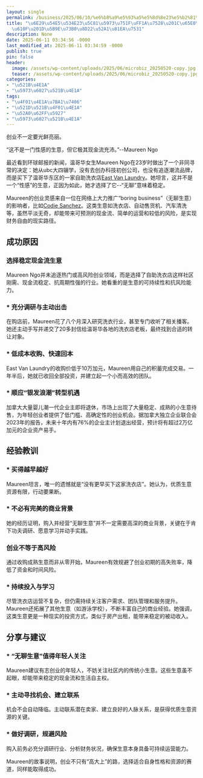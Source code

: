 ```yaml
---
layout: single
permalink: /business/2025/06/10/%e6%b8%a9%e5%93%a5%e5%8d%8e23%e5%b2%81%e5%a5%b3%e7%94%9f%ef%bc%9a%e7%94%a8%e6%97%a0%e8%81%8a%e7%94%9f%e6%84%8f%e5%ae%9e%e7%8e%b0%e8%b4%a2%e5%8a%a1%e8%87%aa%e7%94%b1/
title: "\u6E29\u54E5\u534E23\u5C81\u5973\u751F\uFF1A\u7528\u201C\u65E0\u804A\u751F\
  \u610F\u201D\u5B9E\u73B0\u8D22\u52A1\u81EA\u7531"
description: None
date: 2025-06-11 03:34:56 -0000
last_modified_at: 2025-06-11 03:34:59 -0000
publish: true
pin: false
header:
  image: /assets/wp-content/uploads/2025/06/microbiz_20250520-copy.jpg
  teaser: /assets/wp-content/uploads/2025/06/microbiz_20250520-copy.jpg
categories:
- "\u521B\u4E1A"
- "\u5973\u6027\u521B\u4E1A"
tags:
- "\u4F01\u4E1A\u7BA1\u7406"
- "\u521D\u521B\u4F01\u4E1A"
- "\u52A0\u62FF\u5927"
- "\u5973\u6027\u521B\u4E1A"
---
```

创业不一定要光鲜亮丽。

“这不是一门性感的生意，但它极其现金流充沛。”--Maureen Ngo

最近看到环球邮报的新闻，温哥华女生Maureen Ngo在23岁时做出了一个非同寻常的决定：她从ubc大四辍学，没有去创办科技初创公司，也没有追逐潮流品牌，而是买下了温哥华东区的一家自助洗衣店[East Van Laundry](https://www.eastvanlaundry.com)。她坦言，这并不是一个“性感”的生意，正因为如此，她才选择了它--“无聊”意味着稳定。

Maureen的创业灵感来自一位在网络上大力推广“boring business”（无聊生意）的影响者，比如[Codie Sanchez](https://codiesanchez.com)。这类生意如洗衣店、自动售货机、汽车清洗等，虽然平淡无奇，却能带来可预测的现金流、简单的运营和较低的风险，是实现财务自由的现实路径。

## 成功原因

###  选择稳定现金流生意  
Maureen Ngo并未追逐热门或高风险创业领域，而是选择了自助洗衣店这样社区刚需、现金流稳定、抗周期性强的行业。她看重的是生意的可持续性和抗风险能力。
### * 充分调研与主动出击  
在购店前，Maureen花了八个月深入研究洗衣行业，甚至专门收听了相关播客。她还主动手写并递交了20多封信给温哥华各地的洗衣店老板，最终找到合适的转让对象。
### * 低成本收购、快速回本  
East Van Laundry的收购价低于10万加元，Maureen用自己的积蓄完成交易。一年半后，她就已收回全部投资，并建立起一个小而高效的团队。
### * 顺应“银发浪潮”转型机遇  
加拿大大量婴儿潮一代企业主即将退休，市场上出现了大量稳定、成熟的小生意待售，为年轻创业者提供了低门槛、高确定性的创业机会。据加拿大独立企业联合会2023年的报告，未来十年内有76%的企业主计划退出经营，预计将有超过2万亿加元的企业资产易手。

## 经验教训

### * 买得越早越好  
Maureen坦言，唯一的遗憾就是“没有更早买下这家洗衣店”。她认为，优质生意资源有限，行动要果断。
### * 不必有完美的商业背景  
她的经历证明，购入并经营“无聊生意”并不一定需要高深的商业背景，关键在于肯下功夫调研、愿意学习并动手实践。
###  创业不等于高风险  
通过收购成熟生意而非从零开始，Maureen有效规避了创业初期的高失败率，降低了资金和时间风险。
### * 持续投入与学习  
尽管洗衣店运营不复杂，但仍需持续关注客户需求、团队管理和服务提升。Maureen还拓展了其他生意（如游泳学校），不断丰富自己的商业经验。她强调，这类生意更是一种现实的投资方式，类似于房产出租，能带来稳定的被动收入。

## 分享与建议

### * “无聊生意”值得年轻人关注  
Maureen建议有志创业的年轻人，不妨关注社区内的传统小生意。这些生意虽不起眼，却能带来稳定的现金流和生活自主权。
### * 主动寻找机会、建立联系  
机会不会自动降临。主动联系潜在卖家、建立良好的人脉关系，是获得优质生意资源的关键。
### * 做好调研，规避风险  
购入前务必充分调研行业、分析财务状况，确保生意本身具备可持续运营能力。

Maureen的故事说明，创业不只有“高大上”的路，选择适合自身性格和资源的赛道，同样能取得成功。
